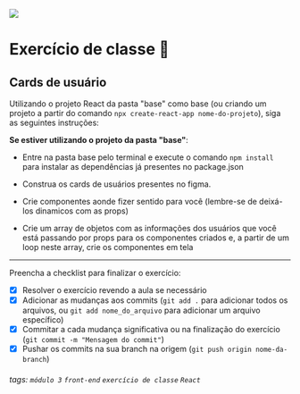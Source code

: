 ![](https://i.imgur.com/xG74tOh.png)

# Exercício de classe 🏫

## Cards de usuário
Utilizando o projeto React da pasta "base" como base (ou criando um projeto a partir do comando `npx create-react-app nome-do-projeto`), siga as seguintes instruções:

**Se estiver utilizando o projeto da pasta "base"**:
- Entre na pasta base pelo terminal e execute o comando `npm install` para instalar as dependências já presentes no package.json

- Construa os cards de usuários presentes no figma.
- Crie componentes aonde fizer sentido para você (lembre-se de deixá-los dinamicos com as props)
- Crie um array de objetos com as informações dos usuários que você está passando por props para os componentes criados e, a partir de um loop neste array, crie os componentes em tela

---

Preencha a checklist para finalizar o exercício:

- [x] Resolver o exercício revendo a aula se necessário
- [x] Adicionar as mudanças aos commits (`git add .` para adicionar todos os arquivos, ou `git add nome_do_arquivo` para adicionar um arquivo específico)
- [x] Commitar a cada mudança significativa ou na finalização do exercício (`git commit -m "Mensagem do commit"`)
- [x] Pushar os commits na sua branch na origem (`git push origin nome-da-branch`)

###### tags: `módulo 3` `front-end` `exercício de classe` `React`
